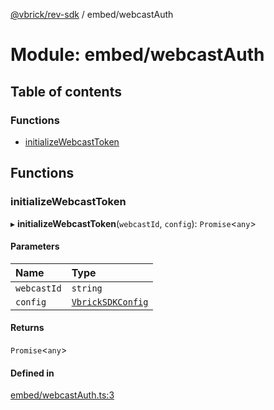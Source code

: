 [@vbrick/rev-sdk](../README.md) / embed/webcastAuth

# Module: embed/webcastAuth

## Table of contents

### Functions

- [initializeWebcastToken](embed_webcastAuth.md#initializewebcasttoken)

## Functions

### initializeWebcastToken

▸ **initializeWebcastToken**(`webcastId`, `config`): `Promise`<`any`\>

#### Parameters

| Name | Type |
| :------ | :------ |
| `webcastId` | `string` |
| `config` | [`VbrickSDKConfig`](../interfaces/VbrickSDK.VbrickSDKConfig.md) |

#### Returns

`Promise`<`any`\>

#### Defined in

[embed/webcastAuth.ts:3](https://github.com/vbrick/rev-sdk-js/blob/cac113d/src/embed/webcastAuth.ts#L3)
